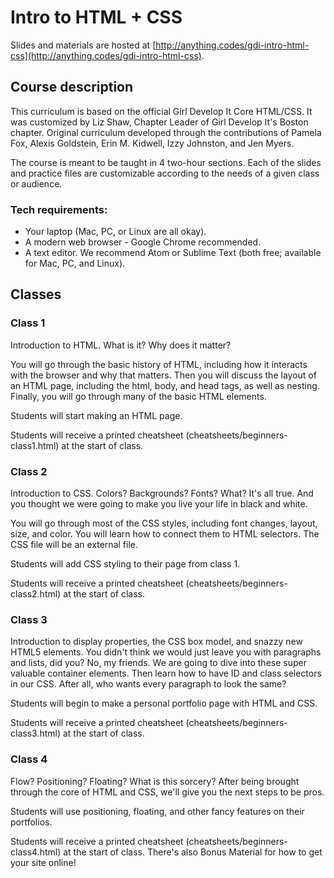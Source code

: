 # Intro to HTML + CSS

Slides and materials are hosted at [http://anything.codes/gdi-intro-html-css](http://anything.codes/gdi-intro-html-css).

## Course description

This curriculum is based on the official Girl Develop It Core HTML/CSS. It was customized by Liz Shaw, Chapter Leader of Girl Develop It's Boston chapter. Original curriculum developed through the contributions of Pamela Fox, Alexis Goldstein, Erin M. Kidwell, Izzy Johnston, and Jen Myers.

The course is meant to be taught in 4 two-hour sections. Each of the slides and practice files are customizable according to the needs of a given class or audience.

### Tech requirements:

 - Your laptop (Mac, PC, or Linux are all okay).
 - A modern web browser - Google Chrome recommended.
 - A text editor. We recommend Atom or Sublime Text (both free; available for Mac, PC, and Linux).

## Classes

### Class 1

Introduction to HTML. What is it? Why does it matter?

You will go through the basic history of HTML, including how it interacts with the browser and why that matters.
Then you will discuss the layout of an HTML page, including the html, body, and head tags, as well as nesting. Finally, you will go through many of the basic HTML elements.

Students will start making an HTML page.

Students will receive a printed cheatsheet (cheatsheets/beginners-class1.html) at the start of class.

### Class 2
Introduction to CSS. Colors? Backgrounds? Fonts? What? It's all true. And you thought we were going to make you live your life in black and white.

You will go through most of the CSS styles, including font changes, layout, size, and color. You will learn how to connect them to HTML selectors. The CSS file will be an external file.

Students will add CSS styling to their page from class 1.

Students will receive a printed cheatsheet (cheatsheets/beginners-class2.html) at the start of class.

### Class 3

Introduction to display properties, the CSS box model, and snazzy new HTML5 elements. You didn't think we would just leave you with paragraphs and lists, did you? No, my friends. We are going to dive into these super valuable container elements. Then learn how to have ID and class selectors in our CSS. After all, who wants every paragraph to look the same?

Students will begin to make a personal portfolio page with HTML and CSS.

Students will receive a printed cheatsheet (cheatsheets/beginners-class3.html) at the start of class.

### Class 4

Flow? Positioning? Floating? What is this sorcery? After being brought through the core of HTML and CSS, we'll give you the next steps to be pros.

Students will use positioning, floating, and other fancy features on their portfolios.

Students will receive a printed cheatsheet (cheatsheets/beginners-class4.html) at the start of class. There's also Bonus Material for how to get your site online!